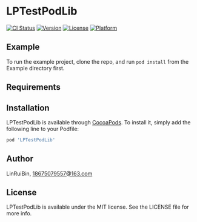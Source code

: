 # LPTestPodLib

[![CI Status](https://img.shields.io/travis/LinRuiBin/LPTestPodLib.svg?style=flat)](https://travis-ci.org/LinRuiBin/LPTestPodLib)
[![Version](https://img.shields.io/cocoapods/v/LPTestPodLib.svg?style=flat)](https://cocoapods.org/pods/LPTestPodLib)
[![License](https://img.shields.io/cocoapods/l/LPTestPodLib.svg?style=flat)](https://cocoapods.org/pods/LPTestPodLib)
[![Platform](https://img.shields.io/cocoapods/p/LPTestPodLib.svg?style=flat)](https://cocoapods.org/pods/LPTestPodLib)

## Example

To run the example project, clone the repo, and run `pod install` from the Example directory first.

## Requirements

## Installation

LPTestPodLib is available through [CocoaPods](https://cocoapods.org). To install
it, simply add the following line to your Podfile:

```ruby
pod 'LPTestPodLib'
```

## Author

LinRuiBin, 18675079557@163.com

## License

LPTestPodLib is available under the MIT license. See the LICENSE file for more info.

